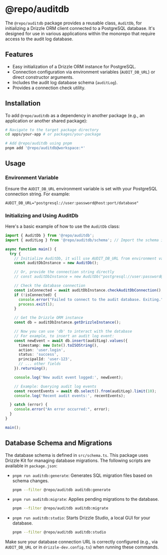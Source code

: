 # @repo/auditdb

The `@repo/auditdb` package provides a reusable class, `AuditDb`, for initializing a Drizzle ORM client connected to a PostgreSQL database. It's designed for use in various applications within the monorepo that require access to the audit log database.

## Features

-   Easy initialization of a Drizzle ORM instance for PostgreSQL.
-   Connection configuration via environment variables (`AUDIT_DB_URL`) or direct constructor arguments.
-   Includes the audit log database schema (`auditLog`).
-   Provides a connection check utility.

## Installation

To add `@repo/auditdb` as a dependency in another package (e.g., an application or another shared package):

```sh
# Navigate to the target package directory
cd apps/your-app # or packages/your-package

# Add @repo/auditdb using pnpm
pnpm add '@repo/auditdb@workspace:*'
```

## Usage

### Environment Variable

Ensure the `AUDIT_DB_URL` environment variable is set with your PostgreSQL connection string. For example:

```env
AUDIT_DB_URL="postgresql://user:password@host:port/database"
```

### Initializing and Using AuditDb

Here's a basic example of how to use the `AuditDb` class:

```typescript
import { AuditDb } from '@repo/auditdb';
import { auditLog } from '@repo/auditdb/schema'; // Import the schema if you need to reference tables directly

async function main() {
  try {
    // Initialize AuditDb, it will use AUDIT_DB_URL from environment variables
    const auditDbInstance = new AuditDb();

    // Or, provide the connection string directly
    // const auditDbInstance = new AuditDb("postgresql://user:password@host:port/database");

    // Check the database connection
    const isConnected = await auditDbInstance.checkAuditDbConnection();
    if (!isConnected) {
      console.error("Failed to connect to the audit database. Exiting.");
      process.exit(1);
    }

    // Get the Drizzle ORM instance
    const db = auditDbInstance.getDrizzleInstance();

    // Now you can use 'db' to interact with the database
    // For example, to insert an audit log event:
    const newEvent = await db.insert(auditLog).values({
      timestamp: new Date().toISOString(),
      action: 'user.login',
      status: 'success',
      principalId: 'user-123',
      // ... other fields
    }).returning();

    console.log('New audit event logged:', newEvent);

    // Example: Querying audit log events
    const recentEvents = await db.select().from(auditLog).limit(10);
    console.log('Recent audit events:', recentEvents);

  } catch (error) {
    console.error("An error occurred:", error);
  }
}

main();
```

## Database Schema and Migrations

The database schema is defined in `src/schema.ts`. This package uses Drizzle Kit for managing database migrations. The following scripts are available in `package.json`:

-   `pnpm run auditdb:generate`: Generates SQL migration files based on schema changes.
    ```sh
    pnpm --filter @repo/auditdb auditdb:generate
    ```
-   `pnpm run auditdb:migrate`: Applies pending migrations to the database.
    ```sh
    pnpm --filter @repo/auditdb auditdb:migrate
    ```
-   `pnpm run auditdb:studio`: Starts Drizzle Studio, a local GUI for your database.
    ```sh
    pnpm --filter @repo/auditdb auditdb:studio
    ```

Make sure your database connection URL is correctly configured (e.g., via `AUDIT_DB_URL` or in `drizzle-dev.config.ts`) when running these commands.
```
